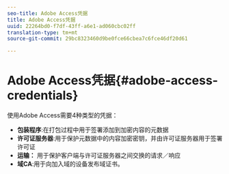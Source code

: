 ```yaml
---
seo-title: Adobe Access凭据
title: Adobe Access凭据
uuid: 22264bd0-f7df-43ff-a6e1-ad060cbc02ff
translation-type: tm+mt
source-git-commit: 29bc8323460d9be0fce66cbea7c6fce46df20d61

---
```



# Adobe Access凭据{#adobe-access-credentials}

使用Adobe Access需要4种类型的凭据：

* **包装程序**:在打包过程中用于签署添加到加密内容的元数据
* **许可证服务器**:用于保护元数据中的内容加密密钥，并由许可证服务器用于签署许可证
* **运输：** 用于保护客户端与许可证服务器之间交换的请求／响应
* **域CA**:用于向加入域的设备发布域证书。


